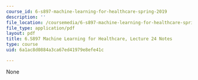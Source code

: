```yaml
---
course_id: 6-s897-machine-learning-for-healthcare-spring-2019
description: ''
file_location: /coursemedia/6-s897-machine-learning-for-healthcare-spring-2019/6a1ac8d0884a3ca67ed41979e8efe41c_MIT6_S897S19_lec24note.pdf
file_type: application/pdf
layout: pdf
title: 6.S897 Machine Learning for Healthcare, Lecture 24 Notes
type: course
uid: 6a1ac8d0884a3ca67ed41979e8efe41c

---
```

None